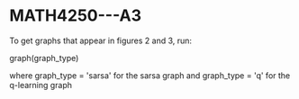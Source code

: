 # MATH4250---A3

To get graphs that appear in figures 2 and 3, run:

graph(graph_type)

where graph_type = 'sarsa' for the sarsa graph and graph_type = 'q' for the q-learning graph
